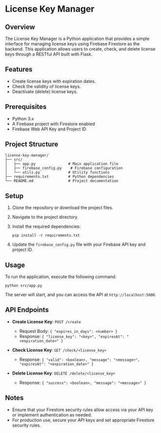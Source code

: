 # License Key Manager

## Overview

The License Key Manager is a Python application that provides a simple interface for managing license keys using Firebase Firestore as the backend. This application allows users to create, check, and delete license keys through a RESTful API built with Flask.

## Features

- Create license keys with expiration dates.
- Check the validity of license keys.
- Deactivate (delete) license keys.

## Prerequisites

- Python 3.x
- A Firebase project with Firestore enabled
- Firebase Web API Key and Project ID

## Project Structure

```
license-key-manager/
├── src/
│   ├── app.py               # Main application file
│   ├── firebase_config.py    # Firebase configuration
│   └── utils.py             # Utility functions
├── requirements.txt         # Python dependencies
└── README.md                # Project documentation
```

## Setup

1. Clone the repository or download the project files.
2. Navigate to the project directory.
3. Install the required dependencies:

   ```
   pip install -r requirements.txt
   ```

4. Update the `firebase_config.py` file with your Firebase API key and project ID.

## Usage

To run the application, execute the following command:

```
python src/app.py
```

The server will start, and you can access the API at `http://localhost:5000`.

## API Endpoints

- **Create License Key**: `POST /create`
  - Request Body: `{ "expires_in_days": <number> }`
  - Response: `{ "license_key": "<key>", "expiresAt": "<expiration_date>" }`

- **Check License Key**: `GET /check/<license_key>`
  - Response: `{ "valid": <boolean>, "message": "<message>", "expiresAt": "<expiration_date>" }`

- **Delete License Key**: `DELETE /delete/<license_key>`
  - Response: `{ "success": <boolean>, "message": "<message>" }`

## Notes

- Ensure that your Firestore security rules allow access via your API key or implement authentication as needed.
- For production use, secure your API keys and set appropriate Firestore security rules.